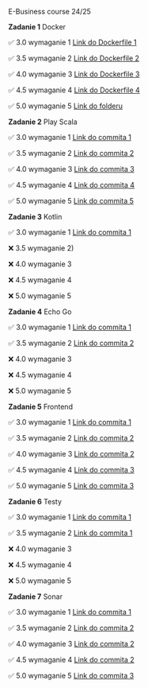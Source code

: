 E-Business course 24/25

**Zadanie 1** Docker

:white_check_mark: 3.0 wymaganie 1 [Link do Dockerfile 1](https://github.com/Janszczyrek/e-biz/blob/master/1/3/Dockerfile)

:white_check_mark: 3.5 wymaganie 2 [Link do Dockerfile 2](https://github.com/Janszczyrek/e-biz/blob/master/1/35/Dockerfile)

:white_check_mark: 4.0 wymaganie 3 [Link do Dockerfile 3](https://github.com/Janszczyrek/e-biz/blob/master/1/4/Dockerfile)

:white_check_mark: 4.5 wymaganie 4 [Link do Dockerfile 4](https://github.com/Janszczyrek/e-biz/blob/master/1/45/Dockerfile)

:white_check_mark: 5.0 wymaganie 5 [Link do folderu](https://github.com/Janszczyrek/e-biz/tree/master/1/5)

**Zadanie 2** Play Scala

:white_check_mark: 3.0 wymaganie 1 [Link do commita 1](https://github.com/Janszczyrek/e-biz/commit/cf15ab2420211910666cd6f1f16d36cb92cf9657)

:white_check_mark: 3.5 wymaganie 2 [Link do commita 2](https://github.com/Janszczyrek/e-biz/commit/0b5bd4692443aeb332dcfd1f90212d9c93954b87)

:white_check_mark: 4.0 wymaganie 3 [Link do commita 3](https://github.com/Janszczyrek/e-biz/commit/5a8e351a4f913cbeb7bb36a0572041303de8dae4)

:white_check_mark: 4.5 wymaganie 4 [Link do commita 4](https://github.com/Janszczyrek/e-biz/commit/8c900c8f34f1251604abcb9b9d0a278df6ec3e49)

:white_check_mark: 5.0 wymaganie 5 [Link do commita 5](https://github.com/Janszczyrek/e-biz/commit/a270321037d5562a00e46dbb33b0f9a317d6cb09)

**Zadanie 3** Kotlin

:white_check_mark: 3.0 wymaganie 1 [Link do commita 1](https://github.com/Janszczyrek/e-biz/commit/85ff48284e6b827a797a04d2d085fa708e81ee9f)

:x: 3.5 wymaganie 2)

:x: 4.0 wymaganie 3 

:x: 4.5 wymaganie 4

:x: 5.0 wymaganie 5

**Zadanie 4** Echo Go

:white_check_mark: 3.0 wymaganie 1 [Link do commita 1](https://github.com/Janszczyrek/e-biz/commit/f6d4cf5a50154bd659704af495900943d0a1cb7a)

:white_check_mark: 3.5 wymaganie 2 [Link do commita 2](https://github.com/Janszczyrek/e-biz/commit/bbd1cdd0a2fc2b8a466157c19be0ac03dd0cfdb0)

:x: 4.0 wymaganie 3 

:x: 4.5 wymaganie 4

:x: 5.0 wymaganie 5

**Zadanie 5** Frontend

:white_check_mark: 3.0 wymaganie 1 [Link do commita 1](https://github.com/Janszczyrek/e-biz/commit/b86f5ff46c88e2bab03c084389227440b8329cc0)

:white_check_mark: 3.5 wymaganie 2 [Link do commita 2](https://github.com/Janszczyrek/e-biz/commit/1caccb5d585177292e384b667c44c3163d6f4642)

:white_check_mark: 4.0 wymaganie 3 [Link do commita 2](https://github.com/Janszczyrek/e-biz/commit/1caccb5d585177292e384b667c44c3163d6f4642)

:white_check_mark: 4.5 wymaganie 4 [Link do commita 3](https://github.com/Janszczyrek/e-biz/commit/1d8dcab43808bc51521551973a2135aa8beb5f47)

:white_check_mark: 5.0 wymaganie 5 [Link do commita 3](https://github.com/Janszczyrek/e-biz/commit/1d8dcab43808bc51521551973a2135aa8beb5f47)

**Zadanie 6** Testy

:white_check_mark: 3.0 wymaganie 1 [Link do commita 1](https://github.com/Janszczyrek/e-biz/commit/3f6a0bb9e1717c69ce4640eb56a48ac03de458d1)

:white_check_mark: 3.5 wymaganie 2 [Link do commita 1](https://github.com/Janszczyrek/e-biz/commit/3f6a0bb9e1717c69ce4640eb56a48ac03de458d1)

:x: 4.0 wymaganie 3

:x: 4.5 wymaganie 4

:x: 5.0 wymaganie 5

**Zadanie 7** Sonar

:white_check_mark: 3.0 wymaganie 1 [Link do commita 1](https://github.com/Janszczyrek/backend_5/commit/6af10598765c95004a099379bfc4dbc7fda6feb9)

:white_check_mark: 3.5 wymaganie 2 [Link do commita 2](https://github.com/Janszczyrek/e-biz/commit/73d5eb63338eba48b5b1b43d8596c72a27d98ce6)

:white_check_mark: 4.0 wymaganie 3 [Link do commita 2](https://github.com/Janszczyrek/e-biz/commit/73d5eb63338eba48b5b1b43d8596c72a27d98ce6)

:white_check_mark: 4.5 wymaganie 4 [Link do commita 2](https://github.com/Janszczyrek/e-biz/commit/73d5eb63338eba48b5b1b43d8596c72a27d98ce6)

:white_check_mark: 5.0 wymaganie 5 [Link do commita 3](https://github.com/Janszczyrek/e-biz/commit/73d5eb63338eba48b5b1b43d8596c72a27d98ce6)

